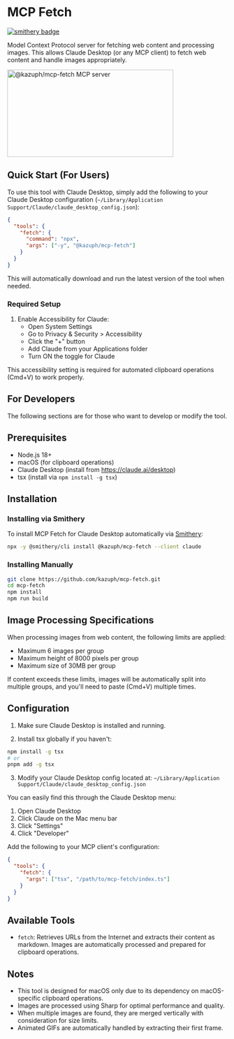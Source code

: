 # MCP Fetch
[![smithery badge](https://smithery.ai/badge/@kazuph/mcp-fetch)](https://smithery.ai/server/@kazuph/mcp-fetch)

Model Context Protocol server for fetching web content and processing images. This allows Claude Desktop (or any MCP client) to fetch web content and handle images appropriately.

<a href="https://glama.ai/mcp/servers/5mknfdhyrg"><img width="380" height="200" src="https://glama.ai/mcp/servers/5mknfdhyrg/badge" alt="@kazuph/mcp-fetch MCP server" /></a>

## Quick Start (For Users)

To use this tool with Claude Desktop, simply add the following to your Claude Desktop configuration (`~/Library/Application Support/Claude/claude_desktop_config.json`):

```json
{
  "tools": {
    "fetch": {
      "command": "npx",
      "args": ["-y", "@kazuph/mcp-fetch"]
    }
  }
}
```

This will automatically download and run the latest version of the tool when needed.

### Required Setup

1. Enable Accessibility for Claude:
   - Open System Settings
   - Go to Privacy & Security > Accessibility
   - Click the "+" button
   - Add Claude from your Applications folder
   - Turn ON the toggle for Claude

This accessibility setting is required for automated clipboard operations (Cmd+V) to work properly.

## For Developers

The following sections are for those who want to develop or modify the tool.

## Prerequisites

- Node.js 18+
- macOS (for clipboard operations)
- Claude Desktop (install from https://claude.ai/desktop)
- tsx (install via `npm install -g tsx`)

## Installation

### Installing via Smithery

To install MCP Fetch for Claude Desktop automatically via [Smithery](https://smithery.ai/server/@kazuph/mcp-fetch):

```bash
npx -y @smithery/cli install @kazuph/mcp-fetch --client claude
```

### Installing Manually
```bash
git clone https://github.com/kazuph/mcp-fetch.git
cd mcp-fetch
npm install
npm run build
```

## Image Processing Specifications

When processing images from web content, the following limits are applied:

- Maximum 6 images per group
- Maximum height of 8000 pixels per group
- Maximum size of 30MB per group

If content exceeds these limits, images will be automatically split into multiple groups, and you'll need to paste (Cmd+V) multiple times.

## Configuration

1. Make sure Claude Desktop is installed and running.

2. Install tsx globally if you haven't:
```bash
npm install -g tsx
# or
pnpm add -g tsx
```

3. Modify your Claude Desktop config located at:
`~/Library/Application Support/Claude/claude_desktop_config.json`

You can easily find this through the Claude Desktop menu:
1. Open Claude Desktop
2. Click Claude on the Mac menu bar
3. Click "Settings"
4. Click "Developer"

Add the following to your MCP client's configuration:

```json
{
  "tools": {
    "fetch": {
      "args": ["tsx", "/path/to/mcp-fetch/index.ts"]
    }
  }
}
```

## Available Tools

- `fetch`: Retrieves URLs from the Internet and extracts their content as markdown. Images are automatically processed and prepared for clipboard operations.

## Notes

- This tool is designed for macOS only due to its dependency on macOS-specific clipboard operations.
- Images are processed using Sharp for optimal performance and quality.
- When multiple images are found, they are merged vertically with consideration for size limits.
- Animated GIFs are automatically handled by extracting their first frame.

